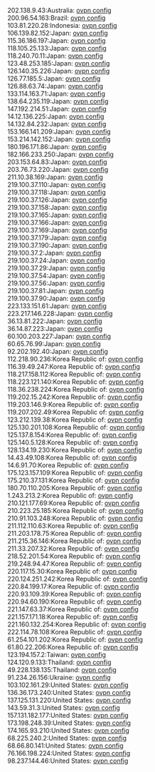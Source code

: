202.138.9.43:Australia: [ovpn config](vpn/202_138_9_43.ovpn)  
200.96.54.163:Brazil: [ovpn config](vpn/200_96_54_163.ovpn)  
103.81.220.28:Indonesia: [ovpn config](vpn/103_81_220_28.ovpn)  
106.139.82.152:Japan: [ovpn config](vpn/106_139_82_152.ovpn)  
115.36.186.197:Japan: [ovpn config](vpn/115_36_186_197.ovpn)  
118.105.25.133:Japan: [ovpn config](vpn/118_105_25_133.ovpn)  
118.240.70.11:Japan: [ovpn config](vpn/118_240_70_11.ovpn)  
123.48.253.185:Japan: [ovpn config](vpn/123_48_253_185.ovpn)  
126.140.35.226:Japan: [ovpn config](vpn/126_140_35_226.ovpn)  
126.77.185.5:Japan: [ovpn config](vpn/126_77_185_5.ovpn)  
126.88.63.74:Japan: [ovpn config](vpn/126_88_63_74.ovpn)  
133.114.163.71:Japan: [ovpn config](vpn/133_114_163_71.ovpn)  
138.64.235.119:Japan: [ovpn config](vpn/138_64_235_119.ovpn)  
147.192.214.51:Japan: [ovpn config](vpn/147_192_214_51.ovpn)  
14.12.136.225:Japan: [ovpn config](vpn/14_12_136_225.ovpn)  
14.132.84.232:Japan: [ovpn config](vpn/14_132_84_232.ovpn)  
153.166.141.209:Japan: [ovpn config](vpn/153_166_141_209.ovpn)  
153.214.142.152:Japan: [ovpn config](vpn/153_214_142_152.ovpn)  
180.196.171.86:Japan: [ovpn config](vpn/180_196_171_86.ovpn)  
182.166.233.250:Japan: [ovpn config](vpn/182_166_233_250.ovpn)  
203.153.64.83:Japan: [ovpn config](vpn/203_153_64_83.ovpn)  
203.76.73.220:Japan: [ovpn config](vpn/203_76_73_220.ovpn)  
211.10.38.169:Japan: [ovpn config](vpn/211_10_38_169.ovpn)  
219.100.37.110:Japan: [ovpn config](vpn/219_100_37_110.ovpn)  
219.100.37.118:Japan: [ovpn config](vpn/219_100_37_118.ovpn)  
219.100.37.126:Japan: [ovpn config](vpn/219_100_37_126.ovpn)  
219.100.37.158:Japan: [ovpn config](vpn/219_100_37_158.ovpn)  
219.100.37.165:Japan: [ovpn config](vpn/219_100_37_165.ovpn)  
219.100.37.166:Japan: [ovpn config](vpn/219_100_37_166.ovpn)  
219.100.37.169:Japan: [ovpn config](vpn/219_100_37_169.ovpn)  
219.100.37.179:Japan: [ovpn config](vpn/219_100_37_179.ovpn)  
219.100.37.190:Japan: [ovpn config](vpn/219_100_37_190.ovpn)  
219.100.37.2:Japan: [ovpn config](vpn/219_100_37_2.ovpn)  
219.100.37.24:Japan: [ovpn config](vpn/219_100_37_24.ovpn)  
219.100.37.29:Japan: [ovpn config](vpn/219_100_37_29.ovpn)  
219.100.37.54:Japan: [ovpn config](vpn/219_100_37_54.ovpn)  
219.100.37.56:Japan: [ovpn config](vpn/219_100_37_56.ovpn)  
219.100.37.81:Japan: [ovpn config](vpn/219_100_37_81.ovpn)  
219.100.37.90:Japan: [ovpn config](vpn/219_100_37_90.ovpn)  
223.133.151.61:Japan: [ovpn config](vpn/223_133_151_61.ovpn)  
223.217.146.228:Japan: [ovpn config](vpn/223_217_146_228.ovpn)  
36.13.81.222:Japan: [ovpn config](vpn/36_13_81_222.ovpn)  
36.14.87.223:Japan: [ovpn config](vpn/36_14_87_223.ovpn)  
60.100.203.227:Japan: [ovpn config](vpn/60_100_203_227.ovpn)  
60.65.76.99:Japan: [ovpn config](vpn/60_65_76_99.ovpn)  
92.202.192.40:Japan: [ovpn config](vpn/92_202_192_40.ovpn)  
112.218.90.236:Korea Republic of: [ovpn config](vpn/112_218_90_236.ovpn)  
116.39.49.247:Korea Republic of: [ovpn config](vpn/116_39_49_247.ovpn)  
118.217.158.112:Korea Republic of: [ovpn config](vpn/118_217_158_112.ovpn)  
118.223.121.140:Korea Republic of: [ovpn config](vpn/118_223_121_140.ovpn)  
118.36.238.224:Korea Republic of: [ovpn config](vpn/118_36_238_224.ovpn)  
119.202.15.242:Korea Republic of: [ovpn config](vpn/119_202_15_242.ovpn)  
119.203.146.9:Korea Republic of: [ovpn config](vpn/119_203_146_9.ovpn)  
119.207.202.49:Korea Republic of: [ovpn config](vpn/119_207_202_49.ovpn)  
123.212.139.38:Korea Republic of: [ovpn config](vpn/123_212_139_38.ovpn)  
125.130.201.108:Korea Republic of: [ovpn config](vpn/125_130_201_108.ovpn)  
125.137.8.154:Korea Republic of: [ovpn config](vpn/125_137_8_154.ovpn)  
125.140.5.128:Korea Republic of: [ovpn config](vpn/125_140_5_128.ovpn)  
128.134.19.230:Korea Republic of: [ovpn config](vpn/128_134_19_230.ovpn)  
14.43.49.108:Korea Republic of: [ovpn config](vpn/14_43_49_108.ovpn)  
14.6.91.70:Korea Republic of: [ovpn config](vpn/14_6_91_70.ovpn)  
175.123.157.109:Korea Republic of: [ovpn config](vpn/175_123_157_109.ovpn)  
175.210.37.131:Korea Republic of: [ovpn config](vpn/175_210_37_131.ovpn)  
180.70.110.205:Korea Republic of: [ovpn config](vpn/180_70_110_205.ovpn)  
1.243.213.2:Korea Republic of: [ovpn config](vpn/1_243_213_2.ovpn)  
210.121.177.69:Korea Republic of: [ovpn config](vpn/210_121_177_69.ovpn)  
210.223.25.185:Korea Republic of: [ovpn config](vpn/210_223_25_185.ovpn)  
210.91.103.248:Korea Republic of: [ovpn config](vpn/210_91_103_248.ovpn)  
211.112.110.63:Korea Republic of: [ovpn config](vpn/211_112_110_63.ovpn)  
211.203.178.75:Korea Republic of: [ovpn config](vpn/211_203_178_75.ovpn)  
211.215.36.146:Korea Republic of: [ovpn config](vpn/211_215_36_146.ovpn)  
211.33.207.32:Korea Republic of: [ovpn config](vpn/211_33_207_32.ovpn)  
218.52.201.54:Korea Republic of: [ovpn config](vpn/218_52_201_54.ovpn)  
219.248.94.47:Korea Republic of: [ovpn config](vpn/219_248_94_47.ovpn)  
220.117.15.30:Korea Republic of: [ovpn config](vpn/220_117_15_30.ovpn)  
220.124.251.242:Korea Republic of: [ovpn config](vpn/220_124_251_242.ovpn)  
220.84.199.17:Korea Republic of: [ovpn config](vpn/220_84_199_17.ovpn)  
220.93.109.39:Korea Republic of: [ovpn config](vpn/220_93_109_39.ovpn)  
220.94.60.190:Korea Republic of: [ovpn config](vpn/220_94_60_190.ovpn)  
221.147.63.37:Korea Republic of: [ovpn config](vpn/221_147_63_37.ovpn)  
221.157.171.18:Korea Republic of: [ovpn config](vpn/221_157_171_18.ovpn)  
221.160.132.254:Korea Republic of: [ovpn config](vpn/221_160_132_254.ovpn)  
222.114.78.108:Korea Republic of: [ovpn config](vpn/222_114_78_108.ovpn)  
61.254.101.202:Korea Republic of: [ovpn config](vpn/61_254_101_202.ovpn)  
61.80.22.206:Korea Republic of: [ovpn config](vpn/61_80_22_206.ovpn)  
123.194.157.2:Taiwan: [ovpn config](vpn/123_194_157_2.ovpn)  
124.120.9.133:Thailand: [ovpn config](vpn/124_120_9_133.ovpn)  
49.228.138.135:Thailand: [ovpn config](vpn/49_228_138_135.ovpn)  
91.234.26.156:Ukraine: [ovpn config](vpn/91_234_26_156.ovpn)  
103.102.161.29:United States: [ovpn config](vpn/103_102_161_29.ovpn)  
136.36.173.240:United States: [ovpn config](vpn/136_36_173_240.ovpn)  
137.125.131.220:United States: [ovpn config](vpn/137_125_131_220.ovpn)  
143.59.31.3:United States: [ovpn config](vpn/143_59_31_3.ovpn)  
157.131.182.177:United States: [ovpn config](vpn/157_131_182_177.ovpn)  
173.198.248.39:United States: [ovpn config](vpn/173_198_248_39.ovpn)  
174.165.93.210:United States: [ovpn config](vpn/174_165_93_210.ovpn)  
68.225.240.2:United States: [ovpn config](vpn/68_225_240_2.ovpn)  
68.66.80.141:United States: [ovpn config](vpn/68_66_80_141.ovpn)  
76.166.198.224:United States: [ovpn config](vpn/76_166_198_224.ovpn)  
98.237.144.46:United States: [ovpn config](vpn/98_237_144_46.ovpn)  
